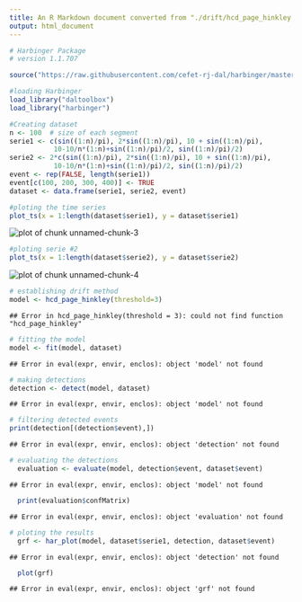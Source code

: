 ```yaml
---
title: An R Markdown document converted from "./drift/hcd_page_hinkley.ipynb"
output: html_document
---
```



```r
# Harbinger Package
# version 1.1.707

source("https://raw.githubusercontent.com/cefet-rj-dal/harbinger/master/jupyter.R")

#loading Harbinger
load_library("daltoolbox") 
load_library("harbinger") 
```


```r
#Creating dataset
n <- 100  # size of each segment
serie1 <- c(sin((1:n)/pi), 2*sin((1:n)/pi), 10 + sin((1:n)/pi),
           10-10/n*(1:n)+sin((1:n)/pi)/2, sin((1:n)/pi)/2)
serie2 <- 2*c(sin((1:n)/pi), 2*sin((1:n)/pi), 10 + sin((1:n)/pi),
           10-10/n*(1:n)+sin((1:n)/pi)/2, sin((1:n)/pi)/2)
event <- rep(FALSE, length(serie1))
event[c(100, 200, 300, 400)] <- TRUE
dataset <- data.frame(serie1, serie2, event)
```


```r
#ploting the time series
plot_ts(x = 1:length(dataset$serie1), y = dataset$serie1)
```

![plot of chunk unnamed-chunk-3](figure/unnamed-chunk-3-1.png)


```r
#ploting serie #2
plot_ts(x = 1:length(dataset$serie2), y = dataset$serie2)
```

![plot of chunk unnamed-chunk-4](figure/unnamed-chunk-4-1.png)


```r
# establishing drift method 
model <- hcd_page_hinkley(threshold=3)
```

```
## Error in hcd_page_hinkley(threshold = 3): could not find function "hcd_page_hinkley"
```


```r
# fitting the model
model <- fit(model, dataset)
```

```
## Error in eval(expr, envir, enclos): object 'model' not found
```


```r
# making detections
detection <- detect(model, dataset)
```

```
## Error in eval(expr, envir, enclos): object 'model' not found
```


```r
# filtering detected events
print(detection[(detection$event),])
```

```
## Error in eval(expr, envir, enclos): object 'detection' not found
```


```r
# evaluating the detections
  evaluation <- evaluate(model, detection$event, dataset$event)
```

```
## Error in eval(expr, envir, enclos): object 'model' not found
```

```r
  print(evaluation$confMatrix)
```

```
## Error in eval(expr, envir, enclos): object 'evaluation' not found
```


```r
# ploting the results
  grf <- har_plot(model, dataset$serie1, detection, dataset$event)
```

```
## Error in eval(expr, envir, enclos): object 'detection' not found
```

```r
  plot(grf)
```

```
## Error in eval(expr, envir, enclos): object 'grf' not found
```

